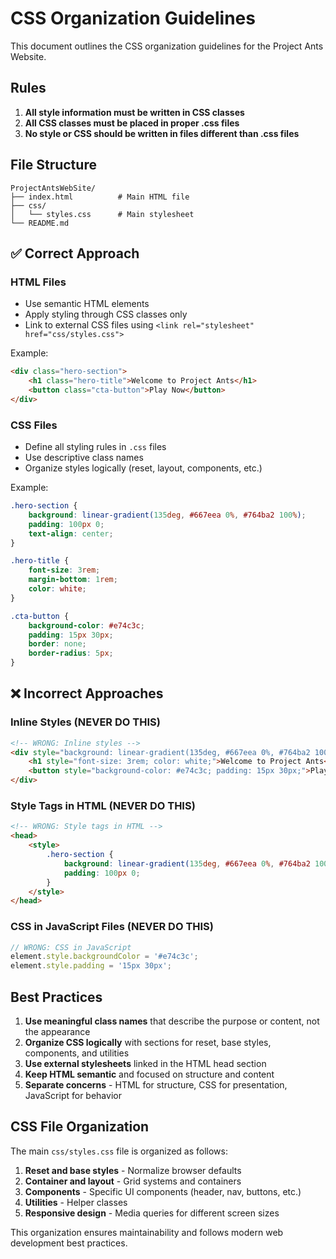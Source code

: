 # CSS Organization Guidelines

This document outlines the CSS organization guidelines for the Project Ants Website.

## Rules

1. **All style information must be written in CSS classes**
2. **All CSS classes must be placed in proper .css files**
3. **No style or CSS should be written in files different than .css files**

## File Structure

```
ProjectAntsWebSite/
├── index.html          # Main HTML file
├── css/
│   └── styles.css      # Main stylesheet
└── README.md
```

## ✅ Correct Approach

### HTML Files
- Use semantic HTML elements
- Apply styling through CSS classes only
- Link to external CSS files using `<link rel="stylesheet" href="css/styles.css">`

Example:
```html
<div class="hero-section">
    <h1 class="hero-title">Welcome to Project Ants</h1>
    <button class="cta-button">Play Now</button>
</div>
```

### CSS Files
- Define all styling rules in `.css` files
- Use descriptive class names
- Organize styles logically (reset, layout, components, etc.)

Example:
```css
.hero-section {
    background: linear-gradient(135deg, #667eea 0%, #764ba2 100%);
    padding: 100px 0;
    text-align: center;
}

.hero-title {
    font-size: 3rem;
    margin-bottom: 1rem;
    color: white;
}

.cta-button {
    background-color: #e74c3c;
    padding: 15px 30px;
    border: none;
    border-radius: 5px;
}
```

## ❌ Incorrect Approaches

### Inline Styles (NEVER DO THIS)
```html
<!-- WRONG: Inline styles -->
<div style="background: linear-gradient(135deg, #667eea 0%, #764ba2 100%); padding: 100px 0;">
    <h1 style="font-size: 3rem; color: white;">Welcome to Project Ants</h1>
    <button style="background-color: #e74c3c; padding: 15px 30px;">Play Now</button>
</div>
```

### Style Tags in HTML (NEVER DO THIS)
```html
<!-- WRONG: Style tags in HTML -->
<head>
    <style>
        .hero-section {
            background: linear-gradient(135deg, #667eea 0%, #764ba2 100%);
            padding: 100px 0;
        }
    </style>
</head>
```

### CSS in JavaScript Files (NEVER DO THIS)
```javascript
// WRONG: CSS in JavaScript
element.style.backgroundColor = '#e74c3c';
element.style.padding = '15px 30px';
```

## Best Practices

1. **Use meaningful class names** that describe the purpose or content, not the appearance
2. **Organize CSS logically** with sections for reset, base styles, components, and utilities
3. **Use external stylesheets** linked in the HTML head section
4. **Keep HTML semantic** and focused on structure and content
5. **Separate concerns** - HTML for structure, CSS for presentation, JavaScript for behavior

## CSS File Organization

The main `css/styles.css` file is organized as follows:

1. **Reset and base styles** - Normalize browser defaults
2. **Container and layout** - Grid systems and containers
3. **Components** - Specific UI components (header, nav, buttons, etc.)
4. **Utilities** - Helper classes
5. **Responsive design** - Media queries for different screen sizes

This organization ensures maintainability and follows modern web development best practices.